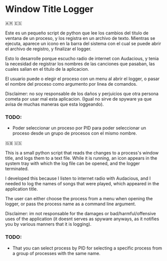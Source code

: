 # Window Title Logger

🇦🇷 🇪🇸

Este es un pequeño script de python que lee los cambios del titulo de ventana de un proceso, y los registra en un archivo de texto. Mientras se ejecuta,
aparece un icono en la barra del sistema con el cual se puede abrir el archivo de registro, y finalizar el logger.

Esto lo desarrolle porque escucho radio de internet con Audacious, y tenia la necesidad de registrar los nombres de las canciones que pasaban, 
las cuales salian en el titulo de la aplicacion.

El usuario puede o elegir el proceso con un menu al abrir el logger, o pasar el nombre del proceso como argumento por linea de comandos.

Disclaimer: no soy responsable de los daños y perjuicios que otra persona cometa por usar mal esta aplicacion. (Igual no sirve de spyware ya que avisa de muchas maneras que esta loggeando).

### TODO:
- Poder seleccionar un proceso por PID para poder seleccionar un proceso desde un grupo de procesos con el mismo nombre.

🇬🇧 🇺🇸

This is a small python script that reads the changes to a process's window title, and logs them to a text file. While it is running,
an icon appears in the system tray with which the log file can be opened, and the logger terminated.

I developed this because I listen to internet radio with Audacious, and I needed to log the names of songs that were played,
which appeared in the application title.

The user can either choose the process from a menu when opening the logger, or pass the process name as a command line argument.

Disclaimer: im not responsable for the damages or bad/harmful/offensive uses of the application (it doesnt serves as spyware anyways, as it notifies you by various manners that it is logging).

### TODO:
- That you can select process by PID for selecting a specific process from a group of processes with the same name.